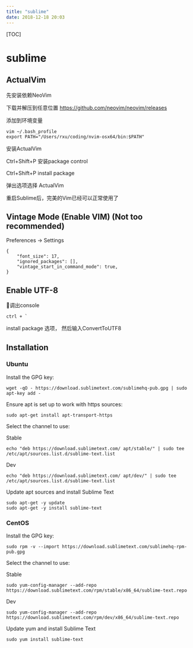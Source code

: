 ```yaml
---
title: "sublime"
date: 2018-12-18 20:03
---
```



[TOC]



# sublime



## ActualVim

先安装依赖NeoVim

下载并解压到任意位置 https://github.com/neovim/neovim/releases

添加到环境变量

```
vim ~/.bash_profile
export PATH="/Users/rxu/coding/nvim-osx64/bin:$PATH"
```



安装ActualVim

Ctrl+Shift+P 安装package control

Ctrl+Shift+P  install package 

弹出选项选择 ActualVim



重启Sublime后，完美的Vim已经可以正常使用了





## Vintage Mode (Enable VIM) (Not too  recommended)

Preferences -> Settings	

```
{
	"font_size": 17,
	"ignored_packages": [],
	"vintage_start_in_command_mode": true,
}
```



## Enable UTF-8

调出console

```
ctrl + ` 
```



install package 选项， 然后输入ConvertToUTF8







## Installation

### Ubuntu

Install the GPG key:

```
wget -qO - https://download.sublimetext.com/sublimehq-pub.gpg | sudo apt-key add -
```

Ensure apt is set up to work with https sources:

```
sudo apt-get install apt-transport-https
```

Select the channel to use:

Stable

```
echo "deb https://download.sublimetext.com/ apt/stable/" | sudo tee /etc/apt/sources.list.d/sublime-text.list 
```



Dev

```
echo "deb https://download.sublimetext.com/ apt/dev/" | sudo tee /etc/apt/sources.list.d/sublime-text.list
```



Update apt sources and install Sublime Text

```
sudo apt-get -y update
sudo apt-get -y install sublime-text
```



### CentOS

Install the GPG key:

```
sudo rpm -v --import https://download.sublimetext.com/sublimehq-rpm-pub.gpg
```

Select the channel to use:

Stable

```
sudo yum-config-manager --add-repo https://download.sublimetext.com/rpm/stable/x86_64/sublime-text.repo
```



Dev

```
sudo yum-config-manager --add-repo https://download.sublimetext.com/rpm/dev/x86_64/sublime-text.repo
```

Update yum and install Sublime Text

```
sudo yum install sublime-text
```